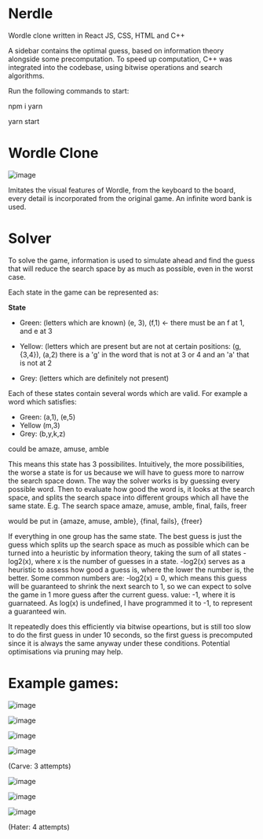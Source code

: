 # Nerdle

Wordle clone written in React JS, CSS, HTML and C++

A sidebar contains the optimal guess, based on information theory alongside some precomputation.
To speed up computation, C++ was integrated into the codebase, using bitwise operations and search algorithms.

Run the following commands to start: 

npm i yarn

yarn start

# Wordle Clone
![image](https://github.com/user-attachments/assets/76489517-15e3-411f-a133-9bdc7d063fb8)

Imitates the visual features of Wordle, from the keyboard to the board, every detail is incorporated from the original game. An infinite word bank is used.


# Solver
To solve the game, information is used to simulate ahead and find the guess that will reduce the search space by as much as possible, even in the worst case.

Each state in the game can be represented as:

**State**

- Green: (letters which are known) (e, 3), (f,1) <- there must be an f at 1, and e at 3

- Yellow: (letters which are present but are not at certain positions: (g, {3,4}), (a,2) there is a 'g' in the word that is not at 3 or 4 and an 'a' that is not at 2

- Grey: (letters which are definitely not present)


Each of these states contain several words which are valid. For example a word which satisfies: 

- Green: (a,1), (e,5)
- Yellow (m,3)
- Grey: (b,y,k,z)

could be amaze, amuse, amble

This means this state has 3 possibilites. Intuitively, the more possibilities, the worse a state is for us because we will have to guess more to narrow the search space down. The way the solver works is by guessing every possible word. Then to evaluate how good the word is, it looks at the search space, and splits the search space into different groups which all have the same state.
E.g. The search space amaze, amuse, amble, final, fails, freer

would be put in {amaze, amuse, amble}, {final, fails}, {freer}

If everything in one group has the same state. The best guess is just the guess which splits up the search space as much as possible which can be turned into a heuristic by information theory, taking the sum of all states -log2(x), where x is the number of guesses in a state. -log2(x) serves as a heuristic to assess how good a guess is, where the lower the number is, the better. Some common numbers are: -log2(x) = 0, which means this guess will be guaranteed to shrink the next search to 1, so we can expect to solve the game in 1 more guess after the current guess. value: -1, where it is guarnateed. As log(x) is undefined, I have programmed it to -1, to represent a guaranteed win. 

It repeatedly does this efficiently via bitwise opeartions, but is still too slow to do the first guess in under 10 seconds, so the first guess is precomputed since it is always the same anyway under these conditions. Potential optimisations via pruning may help.

# Example games:

![image](https://github.com/user-attachments/assets/23e57192-74bc-4452-a544-91392bf0cd0c)

![image](https://github.com/user-attachments/assets/73f6d97a-0b99-4d73-b297-ad4cb90e0e12)

![image](https://github.com/user-attachments/assets/59a6049a-8293-4107-9e19-01a49bc81358)

![image](https://github.com/user-attachments/assets/b24d3a44-22c3-479e-90e6-080c7db7b2e7)

(Carve: 3 attempts)

![image](https://github.com/user-attachments/assets/dd4aac79-acb0-42b4-a2e5-4ada4f6046f9)

![image](https://github.com/user-attachments/assets/784e3413-cba1-4247-a9a3-810760038a15)

![image](https://github.com/user-attachments/assets/5a634663-3643-444c-ad38-eb575f670cd0)

(Hater: 4 attempts)

